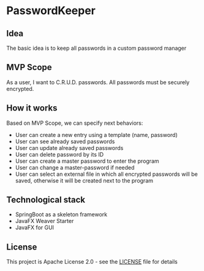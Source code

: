 # PasswordKeeper

## Idea

The basic idea is to keep all passwords in a custom password manager

## MVP Scope

As a user, I want to C.R.U.D. passwords. All passwords must be securely encrypted.

## How it works

Based on MVP Scope, we can specify next behaviors:

* User can create a new entry using a template (name, password)
* User can see already saved passwords
* User can update already saved passwords
* User can delete password by its ID
* User can create a master password to enter the program
* User can change a master-password if needed
* User can select an external file in which all encrypted passwords will be saved, otherwise it will be created
  next to the program

## Technological stack

* SpringBoot as a skeleton framework
* JavaFX Weaver Starter
* JavaFX for GUI

## License

This project is Apache License 2.0 - see
the [LICENSE](https://github.com/VladyslavBabenko/PasswordKeeper/blob/master/LICENSE) file for details